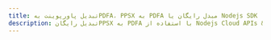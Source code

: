 ---title: تبدیل پاورپوینت بهPDFA، PPSX به PDFA مبدل رایگان یا Nodejs SDKdescription: تبدیل رایگانPPSX به PDFA با استفاده از Nodejs Cloud APIs & SDK. همچنین اسناد Microsoft PowerPoint را در Cloud ایجاد، ویرایش و رندر کنید.---